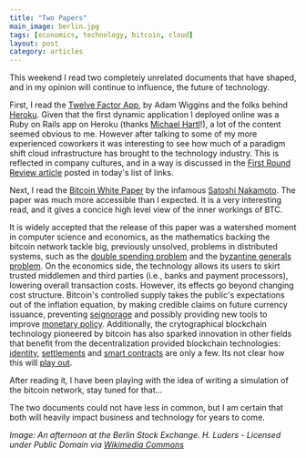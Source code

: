 ```yaml
---
title: "Two Papers"
main_image: berlin.jpg
tags: [economics, technology, bitcoin, cloud]
layout: post
category: articles
---
```


This weekend I read two completely unrelated documents that have shaped, and in my opinion will continue to influence, the future of technology.

First, I read the [Twelve Factor App](http://12factor.net), by Adam Wiggins and the folks behind [Heroku](heroku.com). Given that the first dynamic application I deployed online was a Ruby on Rails app on Heroku (thanks [Michael Hartl](https://www.railstutorial.org/book)!), a lot of the content seemed obvious to me. However after talking to some of my more experienced coworkers it was interesting to see how much of a paradigm shift cloud infrastructure has brought to the technology industry. This is reflected in company cultures, and in a way is discussed in the [First Round Review article](http://firstround.com/review/the-right-way-to-ship-software/) posted in today's list of links.

Next, I read the [Bitcoin White Paper](https://bitcoin.org/bitcoin.pdf) by the infamous [Satoshi Nakamoto](https://en.wikipedia.org/wiki/Satoshi_Nakamoto). The paper was much more accessible than I expected. It is a very interesting read, and it gives a concice high level view of the inner workings of BTC. 

It is widely accepted that the release of this paper was a watershed moment in computer science and economics, as the mathematics backing the bitcoin network tackle big, previously unsolved, problems in  distributed systems, such as the [double spending problem](https://en.bitcoin.it/wiki/Double-spending) and the [byzantine generals problem](https://en.wikipedia.org/wiki/Byzantine_fault_tolerance). On the economics side, the technology allows its users to skirt trusted middlemen and third parties (i.e., banks and payment processors), lowering overall transaction costs. However, its effects go beyond changing cost structure. Bitcoin's controlled supply takes the public's expectations out of the inflation equation, by making credible claims on future currency issuance, preventing [seignorage](https://en.wikipedia.org/wiki/Seigniorage) and possibly providing new tools to improve [monetary policy](http://andolfatto.blogspot.com/2015/11/bitcoin-and-central-banking.html). Additionally, the crytographical blockchain technology pioneered by bitcoin has also sparked innovation in other fields that benefit from the decentralization provided blockchain technologies: [identity](https://onename.com/), [settlements](https://ripple.com/) and [smart contracts](https://ethereum.org/) are only a few. Its not clear how this will [play out](http://joel.mn/post/103546215249/the-blockchain-application-stack). 

After reading it, I have been playing with the idea of writing a simulation of the bitcoin network, stay tuned for that...

The two documents could not have less in common, but I am certain that both will heavily impact business and technology for years to come.

*Image: An afternoon at the Berlin Stock Exchange. H. Luders - Licensed under Public Domain via [Wikimedia Commons](https://commons.wikimedia.org/wiki/File:Die_Gartenlaube_(1875)_b_456.jpg)*
